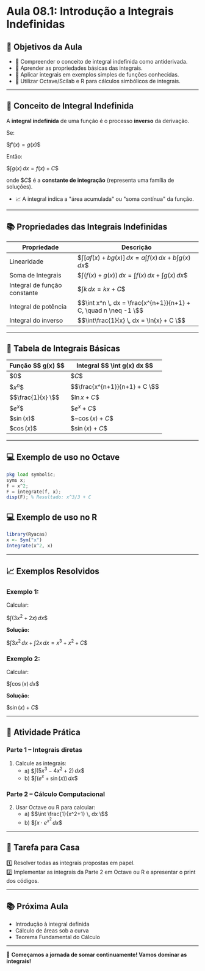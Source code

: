 # Aula 08.1: Introdução a Integrais Indefinidas

## 🎯 Objetivos da Aula

- 📌 Compreender o conceito de integral indefinida como antiderivada.
- 📌 Aprender as propriedades básicas das integrais.
- 📌 Aplicar integrais em exemplos simples de funções conhecidas.
- 📌 Utilizar Octave/Scilab e R para cálculos simbólicos de integrais.

---

## 🧠 Conceito de Integral Indefinida

A **integral indefinida** de uma função é o processo **inverso** da derivação.

Se:

\$$f'(x) = g(x) \$$

Então:

\$$\int g(x) \, dx = f(x) + C \$$

onde \$$C \$$ é a **constante de integração** (representa uma família de soluções).

- 📈 A integral indica a "área acumulada" ou "soma contínua" da função.

---

## 📚 Propriedades das Integrais Indefinidas

| Propriedade                  | Descrição |
|-------------------------------|-----------|
| Linearidade                  | \$$\int [af(x) + bg(x)] \, dx = a \int f(x) \, dx + b \int g(x) \, dx \$$ |
| Soma de Integrais             | \$$\int (f(x) + g(x)) \, dx = \int f(x) \, dx + \int g(x) \, dx \$$ |
| Integral de função constante  | \$$\int k \, dx = kx + C \$$ |
| Integral de potência          | \$$\int x^n \, dx = \frac{x^{n+1}}{n+1} + C, \quad n \neq -1 \$$ |
| Integral do inverso           | \$$\int\frac{1}{x} \, dx = \ln{x} + C \$$ |

---

## 🧩 Tabela de Integrais Básicas

| Função \$$ g(x) \$$         | Integral \$$ \int g(x) dx \$$        |
|--------------------------|-------------------------------------|
| \$$0 \$$                  | \$$C \$$                           |
| \$$x^n \$$                | \$$\frac{x^{n+1}}{n+1} + C \$$       |
| \$$\frac{1}{x} \$$        | \$$\ln{x} + C \$$                   |
| \$$e^x \$$                | \$$e^x + C \$$                      |
| \$$\sin(x) \$$            | \$$-\cos(x) + C \$$                 |
| \$$\cos(x) \$$            | \$$\sin(x) + C \$$                  |

---

## 💻 Exemplo de uso no Octave

```octave
pkg load symbolic;
syms x;
f = x^2;
F = integrate(f, x);
disp(F); % Resultado: x^3/3 + C
```

## 💻 Exemplo de uso no R

```r
library(Ryacas)
x <- Sym("x")
Integrate(x^2, x)
```

---

## 📈 Exemplos Resolvidos

### Exemplo 1:
Calcular:

\$$\int (3x^2 + 2x) \, dx \$$

**Solução:**

\$$\int 3x^2 \, dx + \int 2x \, dx = x^3 + x^2 + C \$$

### Exemplo 2:
Calcular:

\$$\int \cos(x) \, dx \$$

**Solução:**

\$$\sin(x) + C \$$

---

## 🧠 Atividade Prática

### Parte 1 – Integrais diretas
1. Calcule as integrais:
   - a) \$$\int(5x^3 - 4x^2 + 2) \, dx \$$
   - b) \$$\int(e^x + \sin(x)) \, dx \$$

### Parte 2 – Cálculo Computacional
2. Usar Octave ou R para calcular:
   - a) \$$\int \frac{1}{x^2+1} \, dx \$$
   - b) \$$\int x \cdot e^{x^2} \, dx \$$

---

## 📌 Tarefa para Casa

1️⃣ Resolver todas as integrais propostas em papel.  
2️⃣ Implementar as integrais da Parte 2 em Octave ou R e apresentar o print dos códigos.

---

## 📚 Próxima Aula
- Introdução à integral definida
- Cálculo de áreas sob a curva
- Teorema Fundamental do Cálculo

---

🚀 **Começamos a jornada de somar continuamente! Vamos dominar as integrais!**

